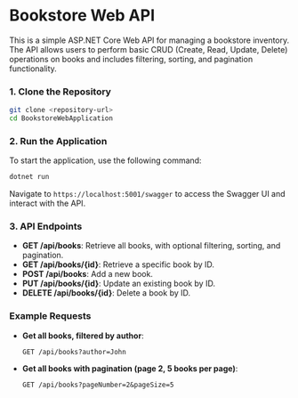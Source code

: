 # Bookstore Web API

This is a simple ASP.NET Core Web API for managing a bookstore inventory. The API allows users to perform basic CRUD (Create, Read, Update, Delete) operations on books and includes filtering, sorting, and pagination functionality.

### 1. Clone the Repository
```sh
git clone <repository-url>
cd BookstoreWebApplication
```

### 2. Run the Application
To start the application, use the following command:
```sh
dotnet run
```

Navigate to `https://localhost:5001/swagger` to access the Swagger UI and interact with the API.

### 3. API Endpoints

- **GET /api/books**: Retrieve all books, with optional filtering, sorting, and pagination.
- **GET /api/books/{id}**: Retrieve a specific book by ID.
- **POST /api/books**: Add a new book.
- **PUT /api/books/{id}**: Update an existing book by ID.
- **DELETE /api/books/{id}**: Delete a book by ID.

### Example Requests

- **Get all books, filtered by author**:
  ```
  GET /api/books?author=John
  ```

- **Get all books with pagination (page 2, 5 books per page)**:
  ```
  GET /api/books?pageNumber=2&pageSize=5
  ```
